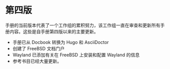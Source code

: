 # 第四版

手册的当前版本代表了一个工作组的累积努力，该工作组一直在审查和更新所有手册内容。这些是自手册第四版以来的主要更新。

* 手册已从 Docbook 转换为 Hugo 和 AsciiDoctor
* 创建了 FreeBSD 文档门户
* Wayland 已添加有关在 FreeBSD 上安装和配置 Wayland 的信息
* 参考书目已经大量更新。
